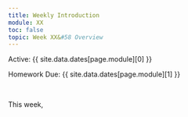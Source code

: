 ```yaml
---
title: Weekly Introduction
module: XX
toc: false
topic: Week XX&#58 Overview
---
```




Active: {{ site.data.dates[page.module][0] }}

Homework Due: {{ site.data.dates[page.module][1] }}

<br />


This week,
